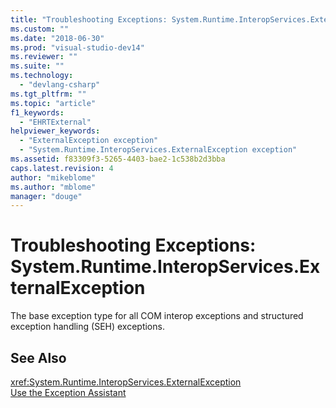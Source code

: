 ```yaml
---
title: "Troubleshooting Exceptions: System.Runtime.InteropServices.ExternalException | Microsoft Docs"
ms.custom: ""
ms.date: "2018-06-30"
ms.prod: "visual-studio-dev14"
ms.reviewer: ""
ms.suite: ""
ms.technology: 
  - "devlang-csharp"
ms.tgt_pltfrm: ""
ms.topic: "article"
f1_keywords: 
  - "EHRTExternal"
helpviewer_keywords: 
  - "ExternalException exception"
  - "System.Runtime.InteropServices.ExternalException exception"
ms.assetid: f83309f3-5265-4403-bae2-1c538b2d3bba
caps.latest.revision: 4
author: "mikeblome"
ms.author: "mblome"
manager: "douge"
---
```

# Troubleshooting Exceptions: System.Runtime.InteropServices.ExternalException
The base exception type for all COM interop exceptions and structured exception handling (SEH) exceptions.  
  
## See Also  
 <xref:System.Runtime.InteropServices.ExternalException>   
 [Use the Exception Assistant](../Topic/How%20to:%20Use%20the%20Exception%20Assistant.md)